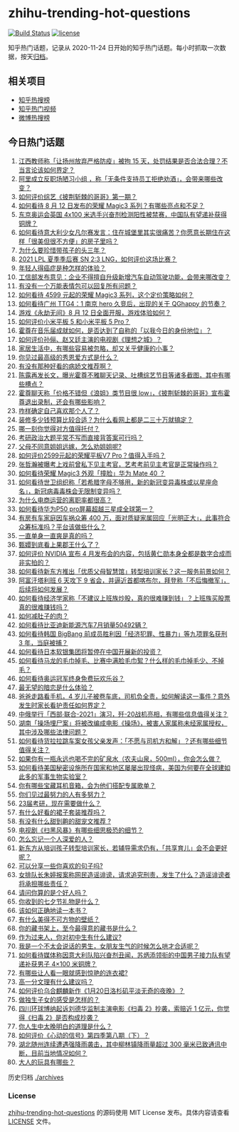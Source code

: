 # zhihu-trending-hot-questions

[![Build Status](https://github.com/justjavac/zhihu-trending-hot-questions/workflows/ci/badge.svg?branch=master)](https://github.com/justjavac/zhihu-trending-hot-questions/actions)
[![license](https://img.shields.io/github/license/justjavac/zhihu-trending-hot-questions)](https://github.com/justjavac/zhihu-trending-hot-questions/blob/master/LICENSE)

知乎热门话题，记录从 2020-11-24 日开始的知乎热门话题。每小时抓取一次数据，按天[归档](./archives)。

## 相关项目

- [知乎热搜榜](https://github.com/justjavac/zhihu-trending-top-search)
- [知乎热门视频](https://github.com/justjavac/zhihu-trending-hot-video)
- [微博热搜榜](https://github.com/justjavac/weibo-trending-hot-search)

## 今日热门话题

<!-- BEGIN -->
<!-- 最后更新时间 Fri Aug 13 2021 09:46:10 GMT+0800 (China Standard Time) -->

1. [江西教师称「让扬州放弃严格防疫」被拘 15
   天，处罚结果是否合法合理？不当言论该如何界定？](https://www.zhihu.com/question/479240905)
1. [阿里成立反职场陋习小组
   ，称「无条件支持员工拒绝劝酒」，会带来哪些改变？](https://www.zhihu.com/question/479288186)
1. [如何评价综艺《披荆斩棘的哥哥》第一期？](https://www.zhihu.com/question/478851544)
1. [如何看待 8 月 12 日发布的荣耀 Magic3
   系列？有哪些亮点和不足？](https://www.zhihu.com/question/479154691)
1. [东京奥运会英国 4x100
   米选手兴奋剂检测阳性被禁赛，中国队有望递补获得铜牌？](https://www.zhihu.com/question/479380610)
1. [如何看待意大利少女凡尔赛发言：住在城堡里其实很痛苦？你愿意长期住在这样「很美但很不方便」的房子里吗？](https://www.zhihu.com/question/478934011)
1. [为什么要珍惜带孩子的头三年？](https://www.zhihu.com/question/470839638)
1. [2021 LPL 夏季季后赛 SN 2:3
   LNG，如何评价这场比赛？](https://www.zhihu.com/question/479254658)
1. [年轻人得癌症是种怎样的体验？](https://www.zhihu.com/question/288301645)
1. [工信部发布意见：企业不得擅自升级新增汽车自动驾驶功能，会带来哪改变？](https://www.zhihu.com/question/479186205)
1. [有没有一个万能表情包可以回复所有问题？](https://www.zhihu.com/question/341311495)
1. [如何看待 4599 元起的荣耀 Magic3
   系列，这个定价策略如何？](https://www.zhihu.com/question/479327454)
1. [如何看待广州 TTG4：1 南京 hero 久竞后，出现的关于 QGhappy
   的节奏？](https://www.zhihu.com/question/479328954)
1. [游戏《永劫无间》8 月 12 日全面开服，游戏体验如何？](https://www.zhihu.com/question/479024078)
1. [如何评价小米平板 5 和小米平板 5 Pro？](https://www.zhihu.com/question/478816723)
1. [霍尊在音乐届成就如何，是否达到了自称的「以我今日的身份地位」？](https://www.zhihu.com/question/479242622)
1. [如何评价孙俪、赵又廷主演的电视剧《理想之城》？](https://www.zhihu.com/question/453135719)
1. [家居生活中，有哪些容易被忽略，却又关乎健康的小事？](https://www.zhihu.com/question/474179544)
1. [你见过最高级的秀恩爱方式是什么？](https://www.zhihu.com/question/479158014)
1. [有没有那种好看的病娇文推荐啊？](https://www.zhihu.com/question/472808080)
1. [陈露再发长文，曝光霍尊不雅聊天记录、吐槽综艺节目等诸多截图，其中有哪些槽点？](https://www.zhihu.com/question/479240661)
1. [霍尊聊天称「价格不错但《浪姐》类节目很
   low」，《披荆斩棘的哥哥》宣布霍尊退出录制，还会有哪些影响？](https://www.zhihu.com/question/479240755)
1. [咋样确定自己喜欢那个人了？](https://www.zhihu.com/question/477631019)
1. [装修多少钱预算比较合适？为什么看网上都是二三十万就搞定？](https://www.zhihu.com/question/441287480)
1. [哪一刻你觉得对方值得托付？](https://www.zhihu.com/question/478456029)
1. [考研政治大题平常不写而直接背答案可行吗？](https://www.zhihu.com/question/475779325)
1. [父母不同意姐姐远嫁，怎么劝姐姐呢?](https://www.zhihu.com/question/479111775)
1. [如何评价2599元起的荣耀平板V7 Pro？值得入手吗？](https://www.zhihu.com/question/479323449)
1. [张哲瀚被曝考上戏前曾私下见主考官，艺考考前见主考官是正常操作吗？](https://www.zhihu.com/question/479204348)
1. [如何看待荣耀 Magic3 外观「撞脸」华为 Mate 40 ？](https://www.zhihu.com/question/479302371)
1. [如何看待世卫组织称「若希腊字母不够用，新的新冠变异毒株或以星座命名」，新冠病毒毒株会无限制变异吗？](https://www.zhihu.com/question/478659210)
1. [为什么电商运营的离职率都很高？](https://www.zhihu.com/question/456735741)
1. [如何看待华为P50 pro屏幕超越三星成全球第一？](https://www.zhihu.com/question/478901191)
1. [有房有车家庭因车祸众筹 400
   万，面对质疑家属回应「光明正大」，此事符合众筹标准吗？平台该做些什么？](https://www.zhihu.com/question/479185512)
1. [一直单身一直爽是真的吗？](https://www.zhihu.com/question/330412814)
1. [甄嬛到底看上果郡王什么了？](https://www.zhihu.com/question/477830515)
1. [如何评价 NVIDIA 宣布 4
   月发布会的内容，包括黄仁勋本身全都是数字合成而非实拍的？](https://www.zhihu.com/question/479214973)
1. [如何看待新东方推出「优质父母智慧馆」转型培训家长？这一服务前景如何？](https://www.zhihu.com/question/478924827)
1. [阿富汗塔利班 6 天攻下 9
   省会，并逼近首都喀布尔，拜登称「不后悔撤军」，后续将如何发展？](https://www.zhihu.com/question/479012421)
1. [如何看待经济学家称「不建议上班族炒股，真的很难赚到钱」？上班族买股票真的很难赚钱吗？](https://www.zhihu.com/question/479040751)
1. [如何减肚子的肉？](https://www.zhihu.com/question/32457552)
1. [如何看待比亚迪新能源汽车7月销量50492辆？](https://www.zhihu.com/question/477560202)
1. [如何看待韩国 BigBang 前成员胜利因「经济犯罪、性暴力」等九项罪名获刑 3
   年，当庭被捕？](https://www.zhihu.com/question/479244117)
1. [如何看待日本软银集团将暂停在中国开展新的投资？](https://www.zhihu.com/question/479030453)
1. [如何看待马龙的毛巾掉毛、比赛中满脸毛巾絮？什么样的毛巾掉毛少、不掉毛？](https://www.zhihu.com/question/478402023)
1. [如何看待奥运冠军终身免费玩欢乐谷？](https://www.zhihu.com/question/477862855)
1. [最无望的暗恋是什么体验？](https://www.zhihu.com/question/49887225)
1. [爸爸走路看手机，4
   岁儿子被卷车底，司机负全责，如何解读这一事件？意外发生时家长看护责任如何界定？](https://www.zhihu.com/question/479186587)
1. [中俄举行「西部·联合-2021」演习，歼-20战机亮相，有哪些信息值得关注？](https://www.zhihu.com/question/478757634)
1. [湖南「操场埋尸案」将被改编成电影《操场》，被害人家属称未经家属授权，其中涉及哪些法律问题？](https://www.zhihu.com/question/479150897)
1. [如何看待货拉拉跳车案女孩父亲发声：「不愿与司机方和解」？还有哪些细节值得关注？](https://www.zhihu.com/question/479073926)
1. [如果你有一瓶永远也喝不完的矿泉水（农夫山泉，500ml），你会怎么做？](https://www.zhihu.com/question/474165365)
1. [如何看待美国秘密设施所在国家和地区屡屡出现怪病，美国为何要在全球建如此多的军事生物实验室？](https://www.zhihu.com/question/478392758)
1. [你有哪些宝藏耳机音箱，会为他们搭配专属歌单？](https://www.zhihu.com/question/478765602)
1. [你们见过最努力的人有多努力？](https://www.zhihu.com/question/474194443)
1. [23届考研，现在需要做什么？](https://www.zhihu.com/question/419880096)
1. [有什么好看的裙子套装推荐吗？](https://www.zhihu.com/question/471946933)
1. [有没有什么甜到齁的甜宠文推荐 ?](https://www.zhihu.com/question/362988648)
1. [电视剧《扫黑风暴》有哪些细思极恐的细节？](https://www.zhihu.com/question/478362513)
1. [怎么忘记一个人深爱的人？](https://www.zhihu.com/question/475185751)
1. [新东方从培训孩子转型培训家长，若辅导需求仍有，「共享育儿」会不会更好呢？](https://www.zhihu.com/question/478950438)
1. [可以分享一些你喜欢的句子吗?](https://www.zhihu.com/question/475351772)
1. [女排队长朱婷报案称网民造谣诽谤，请求追究刑责，发生了什么？造谣诽谤者将承担哪些责任？](https://www.zhihu.com/question/479102122)
1. [请问你算的是个好人吗？](https://www.zhihu.com/question/477619622)
1. [你收到的七夕节礼物是什么？](https://www.zhihu.com/question/49412310)
1. [该如何正确地读一本书？](https://www.zhihu.com/question/478905840)
1. [有什么美得不可方物的壁纸？](https://www.zhihu.com/question/299205851)
1. [你的藏书架上，至今最得意的藏书是什么？](https://www.zhihu.com/question/456543158)
1. [作为过来人，你对初中生有什么建议?](https://www.zhihu.com/question/479129062)
1. [我是一个不太会说话的男生，女朋友生气的时候怎么哄才合适呢？](https://www.zhihu.com/question/302449861)
1. [如何看待媒体称因意大利队陷兴奋剂丑闻，苏炳添领衔的中国男子接力队有望递补获男子 4×100
   米铜牌？](https://www.zhihu.com/question/478628241)
1. [有哪些让人看一眼就感到惊艳的连衣裙?](https://www.zhihu.com/question/383661922)
1. [高一分文理有什么建议吗？](https://www.zhihu.com/question/478094065)
1. [如何评价乌合麒麟新作《1月20日洛杉矶平淡无奇的夜晚》？](https://www.zhihu.com/question/478996854)
1. [做独生子女的感受是怎样的？](https://www.zhihu.com/question/34599749)
1. [四川环球博纳起诉刘德华监制主演电影《扫毒 2》抄袭，索赔近 1 亿元，你觉得《扫毒
   2》是否构成抄袭？](https://www.zhihu.com/question/478896054)
1. [你人生中太晚明白的道理是什么？](https://www.zhihu.com/question/470076571)
1. [如何评价《心动的信号》第四季第八期（下）？](https://www.zhihu.com/question/479247094)
1. [湖北随州连续遭遇强降雨袭击，其中柳林镇降雨量超过 300
   毫米已致通讯中断，目前当地情况如何？](https://www.zhihu.com/question/479199554)
1. [大人的玩具有哪些？](https://www.zhihu.com/question/20281247)

<!-- END -->

历史归档 [./archives](./archives)

### License

[zhihu-trending-hot-questions](https://github.com/justjavac/zhihu-trending-hot-questions)
的源码使用 MIT License 发布。具体内容请查看 [LICENSE](./LICENSE) 文件。

